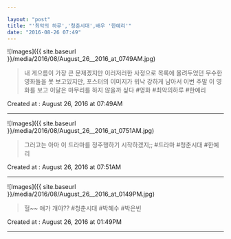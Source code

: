 ```yaml
---

layout: "post"  
title: "'최악의 하루','청춘시대',배우 '한예리'"  
date: "2016-08-26 07:49"
---
```


![Images]({{ site.baseurl }}/media/2016/08/August_26__2016_at_0749AM.jpg)

> 내 게으름이 가장 큰 문제겠지만 이러저러한 사정으로 목록에 올려두었던 무수한 영화들을 못 보고있지만, 포스터의 이미지가 워낙 강하게 남아서 이번 주말 이 영화를 보고 이달은 마무리를 하지 않을까 싶다 #영화 #최악의하루 #한예리

Created at : August 26, 2016 at 07:49AM

- - - - -

![Images]({{ site.baseurl }}/media/2016/08/August_26__2016_at_0751AM.jpg)

> 그러고는 아마 이 드라마를 정주행하기 시작하겠지;; #드라마 #청춘시대 #한예리

Created at : August 26, 2016 at 07:51AM

- - - - -

![Images]({{ site.baseurl }}/media/2016/08/August_26__2016_at_0149PM.jpg)

> 헐~~ 얘가 걔야?? #청춘시대 #박혜수 #박은빈

Created at : August 26, 2016 at 01:49PM

- - - - -
